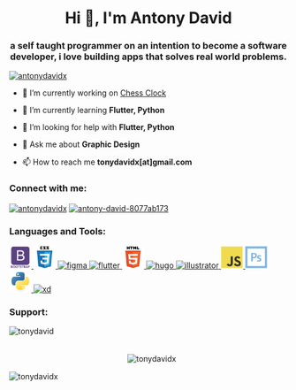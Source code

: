 <h1 align="center">Hi 👋, I'm Antony David</h1>
<h3 align="center">a self taught programmer on an intention to become a software developer, i love building apps that solves real world problems.</h3>

<p align="left"> <a href="https://twitter.com/antonydavidx" target="blank"><img src="https://img.shields.io/twitter/follow/antonydavidx?logo=twitter&style=for-the-badge" alt="antonydavidx" /></a> </p>

- 🔭 I’m currently working on [Chess Clock](https://github.com/tonydavidx/chess-clock-app)

- 🌱 I’m currently learning **Flutter, Python**

- 🤝 I’m looking for help with **Flutter, Python**

- 💬 Ask me about **Graphic Design**

- 📫 How to reach me **tonydavidx[at]gmail.com**

<h3 align="left">Connect with me:</h3>
<p align="left">
<a href="https://twitter.com/antonydavidx" target="blank"><img align="center" src="https://raw.githubusercontent.com/rahuldkjain/github-profile-readme-generator/master/src/images/icons/Social/twitter.svg" alt="antonydavidx" height="30" width="40" /></a>
<a href="https://linkedin.com/in/antony-david-8077ab173" target="blank"><img align="center" src="https://raw.githubusercontent.com/rahuldkjain/github-profile-readme-generator/master/src/images/icons/Social/linked-in-alt.svg" alt="antony-david-8077ab173" height="30" width="40" /></a>
</p>

<h3 align="left">Languages and Tools:</h3>
<p align="left"> <a href="https://getbootstrap.com" target="_blank" rel="noreferrer"> <img src="https://raw.githubusercontent.com/devicons/devicon/master/icons/bootstrap/bootstrap-plain-wordmark.svg" alt="bootstrap" width="40" height="40"/> </a> <a href="https://www.w3schools.com/css/" target="_blank" rel="noreferrer"> <img src="https://raw.githubusercontent.com/devicons/devicon/master/icons/css3/css3-original-wordmark.svg" alt="css3" width="40" height="40"/> </a> <a href="https://www.figma.com/" target="_blank" rel="noreferrer"> <img src="https://www.vectorlogo.zone/logos/figma/figma-icon.svg" alt="figma" width="40" height="40"/> </a> <a href="https://flutter.dev" target="_blank" rel="noreferrer"> <img src="https://www.vectorlogo.zone/logos/flutterio/flutterio-icon.svg" alt="flutter" width="40" height="40"/> </a> <a href="https://www.w3.org/html/" target="_blank" rel="noreferrer"> <img src="https://raw.githubusercontent.com/devicons/devicon/master/icons/html5/html5-original-wordmark.svg" alt="html5" width="40" height="40"/> </a> <a href="https://gohugo.io/" target="_blank" rel="noreferrer"> <img src="https://api.iconify.design/logos-hugo.svg" alt="hugo" width="40" height="40"/> </a> <a href="https://www.adobe.com/in/products/illustrator.html" target="_blank" rel="noreferrer"> <img src="https://www.vectorlogo.zone/logos/adobe_illustrator/adobe_illustrator-icon.svg" alt="illustrator" width="40" height="40"/> </a> <a href="https://developer.mozilla.org/en-US/docs/Web/JavaScript" target="_blank" rel="noreferrer"> <img src="https://raw.githubusercontent.com/devicons/devicon/master/icons/javascript/javascript-original.svg" alt="javascript" width="40" height="40"/> </a> <a href="https://www.photoshop.com/en" target="_blank" rel="noreferrer"> <img src="https://raw.githubusercontent.com/devicons/devicon/master/icons/photoshop/photoshop-line.svg" alt="photoshop" width="40" height="40"/> </a> <a href="https://www.python.org" target="_blank" rel="noreferrer"> <img src="https://raw.githubusercontent.com/devicons/devicon/master/icons/python/python-original.svg" alt="python" width="40" height="40"/> </a> <a href="https://www.adobe.com/products/xd.html" target="_blank" rel="noreferrer"> <img src="https://cdn.worldvectorlogo.com/logos/adobe-xd.svg" alt="xd" width="40" height="40"/> </a> </p>

<h3 align="left">Support:</h3>
<p><a href="https://www.buymeacoffee.com/tonydavid"> <img align="left" src="https://cdn.buymeacoffee.com/buttons/v2/default-yellow.png" height="50" width="210" alt="tonydavid" /></a></p><br><br>


<p>&nbsp;<img align="center" src="https://github-readme-stats.vercel.app/api?username=tonydavidx&show_icons=true&locale=en" alt="tonydavidx" /></p>

<p><img align="center" src="https://github-readme-streak-stats.herokuapp.com/?user=tonydavidx&" alt="tonydavidx" /></p>
